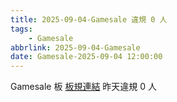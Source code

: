 ```yaml
---
title: 2025-09-04-Gamesale 違規 0 人
tags:
    - Gamesale
abbrlink: 2025-09-04-Gamesale
date: Gamesale-2025-09-04 12:00:00
---
```

Gamesale 板 [板規連結](https://www.ptt.cc/bbs/Gossiping/M.1637425085.A.07D.html)
昨天違規 0 人
